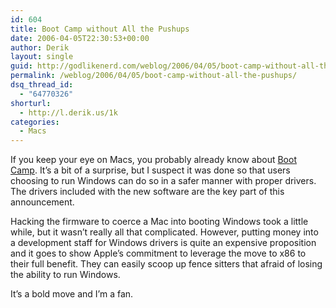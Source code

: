 ```yaml
---
id: 604
title: Boot Camp without All the Pushups
date: 2006-04-05T22:30:53+00:00
author: Derik
layout: single
guid: http://godlikenerd.com/weblog/2006/04/05/boot-camp-without-all-the-pushups/
permalink: /weblog/2006/04/05/boot-camp-without-all-the-pushups/
dsq_thread_id:
  - "64770326"
shorturl:
  - http://l.derik.us/1k
categories:
  - Macs
---
```

If you keep your eye on Macs, you probably already know about [Boot Camp](http://www.apple.com/macosx/bootcamp/). It&#8217;s a bit of a surprise, but I suspect it was done so that users choosing to run Windows can do so in a safer manner with proper drivers. The drivers included with the new software are the key part of this announcement.

Hacking the firmware to coerce a Mac into booting Windows took a little while, but it wasn&#8217;t really all that complicated. However, putting money into a development staff for Windows drivers is quite an expensive proposition and it goes to show Apple&#8217;s commitment to leverage the move to x86 to their full benefit. They can easily scoop up fence sitters that afraid of losing the ability to run Windows.

It&#8217;s a bold move and I&#8217;m a fan.
